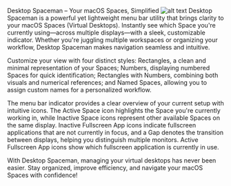 Desktop Spaceman – Your macOS Spaces, Simplified
![alt text](https://cdn.qwenlm.ai/output/eded60d5-1518-4e82-b006-e659e24f3718/t2i/3c53f894-470a-4745-a9b6-c376844be2c0/9e659474-ab09-4672-a2cb-a25d9c5413ee.png?key=eyJhbGciOiJIUzI1NiIsInR5cCI6IkpXVCJ9.eyJyZXNvdXJjZV91c2VyX2lkIjoiZWRlZDYwZDUtMTUxOC00ZTgyLWIwMDYtZTY1OWUyNGYzNzE4IiwicmVzb3VyY2VfaWQiOiI5ZTY1OTQ3NC1hYjA5LTQ2NzItYTJjYi1hMjVkOWM1NDEzZWUiLCJyZXNvdXJjZV9jaGF0X2lkIjpudWxsfQ.bZQCgXj3qXSQ8HCd9gfrSav1kU6RZh7lOLy_JRQn2vM)
Desktop Spaceman is a powerful yet lightweight menu bar utility that brings clarity to your macOS Spaces (Virtual Desktops). Instantly see which Space you're currently using—across multiple displays—with a sleek, customizable indicator. Whether you're juggling multiple workspaces or organizing your workflow, Desktop Spaceman makes navigation seamless and intuitive.

Customize your view with four distinct styles: Rectangles, a clean and minimal representation of your Spaces; Numbers, displaying numbered Spaces for quick identification; Rectangles with Numbers, combining both visuals and numerical references; and Named Spaces, allowing you to assign custom names for a personalized workflow.

The menu bar indicator provides a clear overview of your current setup with intuitive icons. The Active Space icon highlights the Space you're currently working in, while Inactive Space icons represent other available Spaces on the same display. Inactive Fullscreen App icons indicate fullscreen applications that are not currently in focus, and a Gap denotes the transition between displays, helping you distinguish multiple monitors. Active Fullscreen App icons show which fullscreen application is currently in use.

With Desktop Spaceman, managing your virtual desktops has never been easier. Stay organized, improve efficiency, and navigate your macOS Spaces with confidence!
